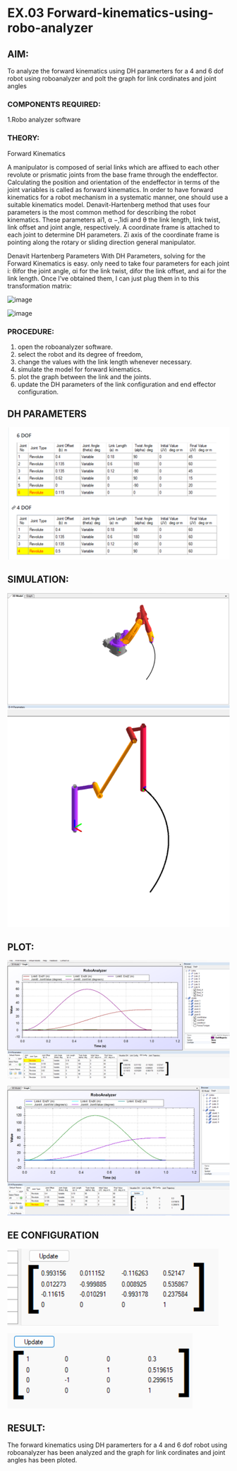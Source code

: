# EX.03 Forward-kinematics-using-robo-analyzer

## AIM: 
To analyze the forward kinematics using DH paramerters for a 4 and 6 dof robot using roboanalyzer and polt the graph for link cordinates and joint angles
### COMPONENTS REQUIRED:
1.Robo analyzer software  


### THEORY: 
  
Forward Kinematics

A manipulator is composed of serial links which are affixed to each other revolute or prismatic joints from the base frame through the endeffector. 
Calculating the position and orientation of the endeffector in terms of the joint variables is called as forward kinematics. 
In order to have forward kinematics for a robot mechanism in a systematic manner, one should use a suitable kinematics model. 
Denavit-Hartenberg method that uses four parameters is the most common method for describing the robot kinematics. 
These parameters ai1, α −,1idi and θ the link length, link twist, link offset and joint angle, respectively. 
A coordinate frame is attached to each joint to determine DH parameters. Zi axis of the coordinate frame is pointing along the rotary or sliding direction general manipulator.

Denavit Hartenberg Parameters
With DH Parameters, solving for the Forward Kinematics is easy.  only need to take four parameters for each joint 
i: θifor the joint angle, 
αi for the link twist, 
difor the link offset, and 
ai for the link length. Once I’ve obtained them, I can just plug them in to this transformation matrix:


![image](https://user-images.githubusercontent.com/36288975/170172719-ed7befc9-2894-4344-bfd5-be831bb05308.png)

 ![image](https://user-images.githubusercontent.com/36288975/170172766-b8aeb788-7fd7-4de7-b340-f04656707ebd.png)

 

### PROCEDURE:
1. open the roboanalyzer software.
2. select the robot and its degree of freedom,
3. change the values with the link length whenever necessary.
4. simulate the model for forward kinematics.
5. plot the graph between the link and the joints.
6. update the DH parameters of the  link configuration and end effector  configuration.

## DH PARAMETERS


![GitHub Logo](./k5.png)

## SIMULATION:


![GitHub Logo](./k1.png)
![GitHub Logo](./robot22.png)


## PLOT:

![GitHub Logo](./k3.png)

![GitHub Logo](./robot33.png)

## EE CONFIGURATION

![GitHub Logo](./k2.png)

![GitHub Logo](./robot1.png)

## RESULT:
The forward kinematics using DH paramerters for a 4 and 6 dof robot using roboanalyzer has been analyzed and the graph for link cordinates and joint angles has been ploted.
 
 
 
 
 
 
 
 
 
 
 
 

 
 













 

